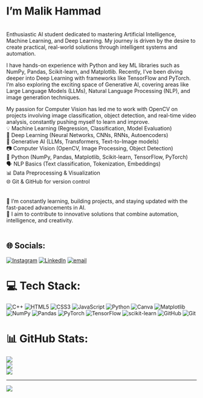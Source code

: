 # I’m Malik Hammad
<br>
Enthusiastic AI student dedicated to mastering Artificial Intelligence, Machine Learning, and Deep Learning. My journey is driven by the desire to create practical, real-world solutions through intelligent systems and automation.

I have hands-on experience with Python and key ML libraries such as NumPy, Pandas, Scikit-learn, and Matplotlib. Recently, I’ve been diving deeper into Deep Learning with frameworks like TensorFlow and PyTorch. I’m also exploring the exciting space of Generative AI, covering areas like Large Language Models (LLMs), Natural Language Processing (NLP), and image generation techniques.

My passion for Computer Vision has led me to work with OpenCV on projects involving image classification, object detection, and real-time video analysis, constantly pushing myself to learn and improve. 
<br>💡 Machine Learning (Regression, Classification, Model Evaluation)<br>🧠 Deep Learning (Neural Networks, CNNs, RNNs, Autoencoders)<br>🧪 Generative AI (LLMs, Transformers, Text-to-Image models)<br>📷 Computer Vision (OpenCV, Image Processing, Object Detection)<br>🐍 Python (NumPy, Pandas, Matplotlib, Scikit-learn, TensorFlow, PyTorch)<br>🗣️ NLP Basics (Text classification, Tokenization, Embeddings)<br>📊 Data Preprocessing & Visualization<br>🌐 Git & GitHub for version control<br><br><br>🚀 I’m constantly learning, building projects, and staying updated with the fast-paced advancements in AI.<br>🎯 I aim to contribute to innovative solutions that combine automation, intelligence, and creativity.<br><br>


## 🌐 Socials:
[![Instagram](https://img.shields.io/badge/Instagram-%23E4405F.svg?logo=Instagram&logoColor=white)](https://instagram.com/_.malikhammad._) [![LinkedIn](https://img.shields.io/badge/LinkedIn-%230077B5.svg?logo=linkedin&logoColor=white)](https://linkedin.com/in/malikhammadd) [![email](https://img.shields.io/badge/Email-D14836?logo=gmail&logoColor=white)](mailto:malikhammad7891@gmail.com) 

# 💻 Tech Stack:
![C++](https://img.shields.io/badge/c++-%2300599C.svg?style=for-the-badge&logo=c%2B%2B&logoColor=white) ![HTML5](https://img.shields.io/badge/html5-%23E34F26.svg?style=for-the-badge&logo=html5&logoColor=white) ![CSS3](https://img.shields.io/badge/css3-%231572B6.svg?style=for-the-badge&logo=css3&logoColor=white) ![JavaScript](https://img.shields.io/badge/javascript-%23323330.svg?style=for-the-badge&logo=javascript&logoColor=%23F7DF1E) ![Python](https://img.shields.io/badge/python-3670A0?style=for-the-badge&logo=python&logoColor=ffdd54) ![Canva](https://img.shields.io/badge/Canva-%2300C4CC.svg?style=for-the-badge&logo=Canva&logoColor=white) ![Matplotlib](https://img.shields.io/badge/Matplotlib-%23ffffff.svg?style=for-the-badge&logo=Matplotlib&logoColor=black) ![NumPy](https://img.shields.io/badge/numpy-%23013243.svg?style=for-the-badge&logo=numpy&logoColor=white) ![Pandas](https://img.shields.io/badge/pandas-%23150458.svg?style=for-the-badge&logo=pandas&logoColor=white) ![PyTorch](https://img.shields.io/badge/PyTorch-%23EE4C2C.svg?style=for-the-badge&logo=PyTorch&logoColor=white) ![TensorFlow](https://img.shields.io/badge/TensorFlow-%23FF6F00.svg?style=for-the-badge&logo=TensorFlow&logoColor=white) ![scikit-learn](https://img.shields.io/badge/scikit--learn-%23F7931E.svg?style=for-the-badge&logo=scikit-learn&logoColor=white) ![GitHub](https://img.shields.io/badge/github-%23121011.svg?style=for-the-badge&logo=github&logoColor=white) ![Git](https://img.shields.io/badge/git-%23F05033.svg?style=for-the-badge&logo=git&logoColor=white)
# 📊 GitHub Stats:
![](https://github-readme-stats.vercel.app/api?username=malikhammadd&theme=dark&hide_border=false&include_all_commits=false&count_private=false)<br/>
![](https://nirzak-streak-stats.vercel.app/?user=malikhammadd&theme=dark&hide_border=false)<br/>
![](https://github-readme-stats.vercel.app/api/top-langs/?username=malikhammadd&theme=dark&hide_border=false&include_all_commits=false&count_private=false&layout=compact)

---
[![](https://visitcount.itsvg.in/api?id=malikhammadd&icon=0&color=0)](https://visitcount.itsvg.in)

<!-- Proudly created with GPRM ( https://gprm.itsvg.in ) -->
